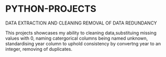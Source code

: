 # PYTHON-PROJECTS
DATA EXTRACTION AND CLEANING 
REMOVAL OF DATA REDUNDANCY

This projects showcases my ability to cleaning data,substituing missing values with 0,
naming catergorical columns being named unknown, standardising year column to uphold consistency by convertng year to an integer,
removing of duplicates.